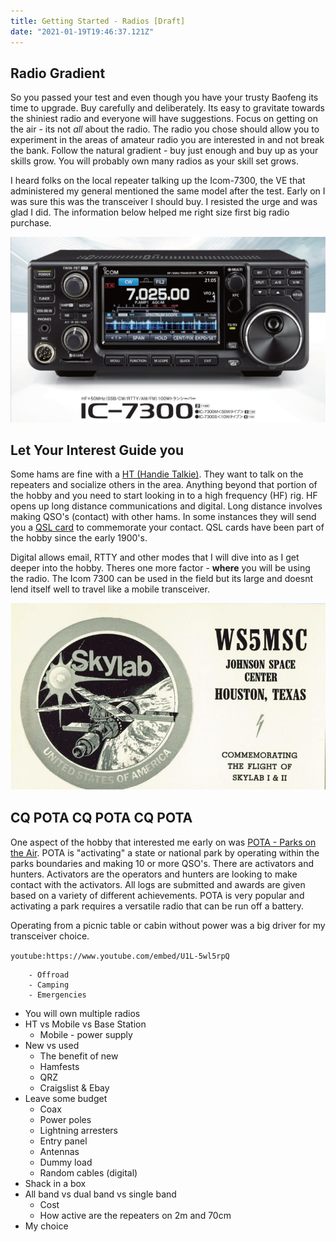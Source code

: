 ```yaml
---
title: Getting Started - Radios [Draft]
date: "2021-01-19T19:46:37.121Z"
---
```


<!-- Getting Started Series                                   
:---------------------------------------
[Get On The Air](./get-on-the-air)
[Radios](./radios)
[Antennas](./antennas)
[Operating](./operating)


--- -->

## Radio Gradient
So you passed your test and even though you have your trusty Baofeng its time to upgrade. Buy carefully and deliberately. Its easy to gravitate towards the shiniest radio and everyone will have suggestions. Focus on getting on the air - its not *all* about the radio. The radio you chose should allow you to experiment in the areas of amateur radio you are interested in and not break the bank. Follow the natural gradient - buy just enough and buy up as your skills grow. You will probably own many radios as your skill set grows.

I heard folks on the local repeater talking up the Icom-7300, the VE that administered my general mentioned the same model after the test. Early on I was sure this was the transceiver I should buy. I resisted the urge and was glad I did. The information below helped me right size first big radio purchase.

![Shiny!](./icom-ic-7300.jpg)

## Let Your Interest Guide you
Some hams are fine with a [HT (Handie Talkie)](https://en.wikipedia.org/wiki/Walkie-talkie). They want to talk on the repeaters and socialize others in the area. Anything beyond that portion of the hobby and you need to start looking in to a high frequency (HF) rig. HF opens up long distance communications and digital. Long distance involves making QSO's (contact) with other hams. In some instances they will send you a [QSL card](https://en.wikipedia.org/wiki/QSL_card) to commemorate your contact. QSL cards have been part of the hobby since the early 1900's.

 Digital allows email, RTTY and other modes that I will dive into as I get deeper into the hobby. Theres one more factor - **where** you will be using the radio. The Icom 7300 can be used in the field but its large and doesnt lend itself well to travel like a mobile transceiver.

![QSL Card](./QSL.jpg)
## CQ POTA CQ POTA CQ POTA
One aspect of the hobby that interested me early on was [POTA - Parks on the Air](https://parksontheair.com/). POTA is "activating" a state or national park by operating within the parks boundaries and making 10 or more QSO's. There are activators and hunters. Activators are the operators and hunters are looking to make contact with the activators. All logs are submitted and awards are given based on a variety of different achievements. POTA is very popular and activating a park requires a versatile radio that can be run off a battery.

Operating from a picnic table or cabin without power was a big driver for my transceiver choice. 

`youtube:https://www.youtube.com/embed/U1L-5wl5rpQ`


		- Offroad
		- Camping
		- Emergencies
- You will own multiple radios
- HT vs Mobile vs Base Station
	- Mobile - power supply
- New vs used
	- The benefit of new
	- Hamfests
	- QRZ
	- Craigslist & Ebay
- Leave some budget
	- Coax
	- Power poles
	- Lightning arresters
	- Entry panel
	- Antennas
	- Dummy load
	- Random cables (digital)
- Shack in a box
- All band vs dual band vs single band
	- Cost
	- How active are the repeaters on 2m and 70cm
- My choice